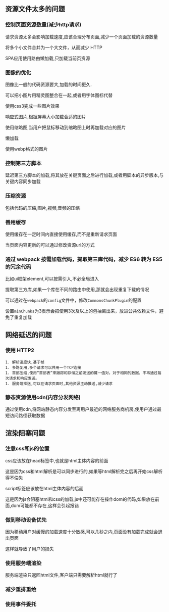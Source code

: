 ## 资源文件太多的问题

### 控制页面资源数量(减少http请求)

请求资源太多会影响加载速度,应该合理分布页面,减少一个页面加载的资源数量

将多个小文件合并为一个大文件，从而减少 HTTP

SPA应用使用路由懒加载,只加载当前页资源



### 图像的优化

图像比一般的代码资源要大,加载的时间更久.

可以把小图片用精灵图整合在一起,或者用字体图标代替

使用css3完成一些图片效果

响应式图片,根据屏幕大小加载合适的图片

使用缩略图,当用户把鼠标移动到缩略图上时再加载对应的图片

懒加载

使用webp格式的图片



### 控制第三方脚本

延迟第三方脚本的加载,将其放在关键页面之后进行加载,或者用脚本的异步版本,与关键内容同步加载



### 压缩资源

包括代码的压缩,图片,视频,音频的压缩



### 善用缓存

使用缓存在一定时间内直接使用缓存,而不是重新请求页面	

当页面内容更新的可以通过修改资源url的方式



### 通过 webpack 按需加载代码，提取第三库代码，减少 ES6 转为 ES5 的冗余代码

比如ui框架element,可以按需引入,不必全局进入

提取第三方库,如果一个库在不同的路由中使用,那就会出现重复下载的情况

可以通过在`webpack`的`config`文件中，修改`CommonsChunkPlugin`的配置

设置`minChunks`为3表示会把使用3次及以上的包抽离出来，放进公共依赖文件，避免了重复加载



## 网络延迟的问题

### 使用 HTTP2

	1. 解析速度快,基于帧
	1. 多路复用,多个请求可以共用一个TCP连接
	1. 首部压缩,使用“首部表”来跟踪和存储之前发送的键－值对，对于相同的数据，不再通过每次请求和响应发送。
	1. 服务端推送,可以在请求页面时,其他资源主动推送,减少请求



### 静态资源使用cdn(内容分发网络)

通过使用cdn,将网站静态内容分发至离用户最近的网络服务商机房,使用户通过最短访问路径获取数据



## 渲染阻塞问题

### 注意css和js的位置

css应该放在head标签中,也就是html主体内容的前面

这是因为css和html解析是可以同步进行的,如果等html解析完之后再开始css解析得不偿失

script标签应该放在html主体内容的后面

这是因为js会阻塞html和css的加载,js中还可能存在操作dom的代码,如果放在前面,dom可能都不存在,这样会引起报错



### 做到移动设备优先

因为移动用户对缓慢的加载速度十分敏感,可以几秒之内,页面没有加载完成就会退出页面

这样就导致了用户的损失



### 使用服务端渲染

服务端渲染只返回html文件,客户端只需要解析html就行了

### 

### 减少重排重绘

### 使用事件委托

